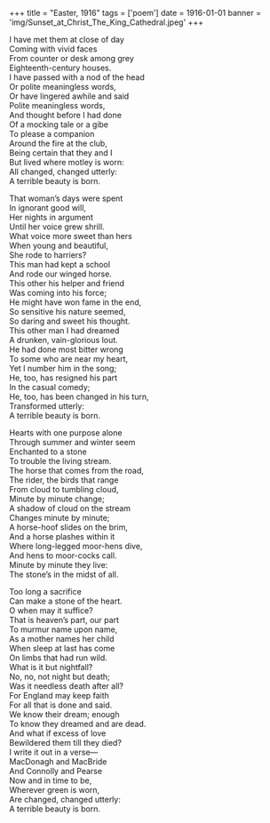 +++
title = "Easter, 1916"
tags = ['poem']
date = 1916-01-01
banner = 'img/Sunset_at_Christ_The_King_Cathedral.jpeg'
+++

I have met them at close of day  
Coming with vivid faces  
From counter or desk among grey  
Eighteenth-century houses.  
I have passed with a nod of the head  
Or polite meaningless words,  
Or have lingered awhile and said  
Polite meaningless words,  
And thought before I had done  
Of a mocking tale or a gibe  
To please a companion  
Around the fire at the club,  
Being certain that they and I  
But lived where motley is worn:  
All changed, changed utterly:  
A terrible beauty is born.  
  
That woman’s days were spent  
In ignorant good will,  
Her nights in argument  
Until her voice grew shrill.  
What voice more sweet than hers  
When young and beautiful,  
She rode to harriers?  
This man had kept a school  
And rode our winged horse.  
This other his helper and friend  
Was coming into his force;  
He might have won fame in the end,  
So sensitive his nature seemed,  
So daring and sweet his thought.  
This other man I had dreamed  
A drunken, vain-glorious lout.  
He had done most bitter wrong  
To some who are near my heart,  
Yet I number him in the song;  
He, too, has resigned his part  
In the casual comedy;  
He, too, has been changed in his turn,  
Transformed utterly:  
A terrible beauty is born.  
  
Hearts with one purpose alone  
Through summer and winter seem  
Enchanted to a stone  
To trouble the living stream.  
The horse that comes from the road,  
The rider, the birds that range  
From cloud to tumbling cloud,  
Minute by minute change;  
A shadow of cloud on the stream  
Changes minute by minute;  
A horse-hoof slides on the brim,  
And a horse plashes within it  
Where long-legged moor-hens dive,  
And hens to moor-cocks call.  
Minute by minute they live:  
The stone’s in the midst of all.  
  
Too long a sacrifice  
Can make a stone of the heart.  
O when may it suffice?  
That is heaven’s part, our part  
To murmur name upon name,  
As a mother names her child  
When sleep at last has come  
On limbs that had run wild.  
What is it but nightfall?  
No, no, not night but death;  
Was it needless death after all?  
For England may keep faith  
For all that is done and said.  
We know their dream; enough  
To know they dreamed and are dead.  
And what if excess of love  
Bewildered them till they died?  
I write it out in a verse—  
MacDonagh and MacBride  
And Connolly and Pearse  
Now and in time to be,  
Wherever green is worn,  
Are changed, changed utterly:  
A terrible beauty is born.
